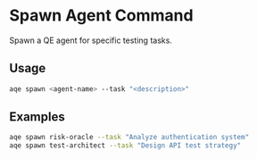 # Spawn Agent Command

Spawn a QE agent for specific testing tasks.

## Usage
```bash
aqe spawn <agent-name> --task "<description>"
```

## Examples
```bash
aqe spawn risk-oracle --task "Analyze authentication system"
aqe spawn test-architect --task "Design API test strategy"
```
